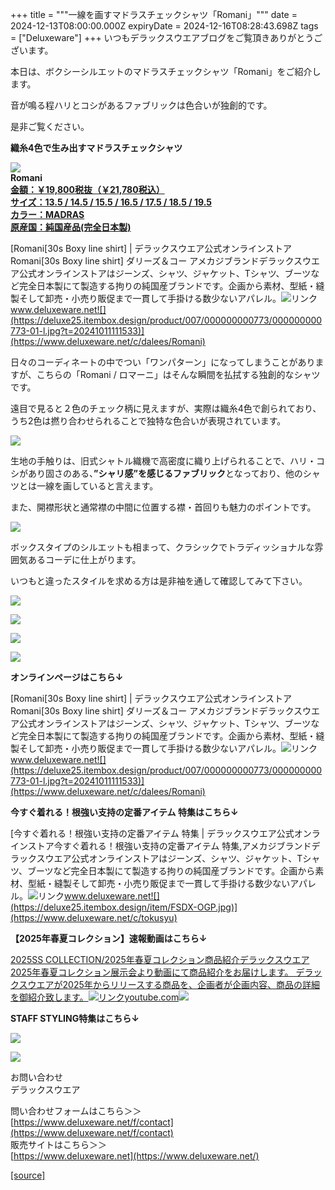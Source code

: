 +++
title = """一線を画すマドラスチェックシャツ「Romani」"""
date = 2024-12-13T08:00:00.000Z
expiryDate = 2024-12-16T08:28:43.698Z
tags = ["Deluxeware"]
+++
いつもデラックスウエアブログをご覧頂きありがとうございます。

本日は、ボクシーシルエットのマドラスチェックシャツ「Romani」をご紹介します。

音が鳴る程ハリとコシがあるファブリックは色合いが独創的です。

是非ご覧ください。

**織糸4色で生み出すマドラスチェックシャツ**

**[![](https://stat.ameba.jp/user_images/20241011/16/deluxeware/d4/f5/j/o1124150015496590675.jpg)](https://stat.ameba.jp/user_images/20241011/16/deluxeware/d4/f5/j/o1124150015496590675.jpg)  
Romani  
[金額：￥19,800税抜（￥21,780税込）](https://www.deluxeware.net/c/dalees/Romani)  
[サイズ：13.5 / 14.5 / 15.5 / 16.5 / 17.5 / 18.5 / 19.5](https://www.deluxeware.net/c/dalees/Romani)  
[カラー：MADRAS](https://www.deluxeware.net/c/dalees/Romani)  
[原産国：純国産品(完全日本製)](https://www.deluxeware.net/c/dalees/Romani)**

[Romani\[30s Boxy line shirt\] | デラックスウエア公式オンラインストアRomani\[30s Boxy line shirt\] ダリーズ＆コー アメカジブランドデラックスウエア公式オンラインストアはジーンズ、シャツ、ジャケット、Tシャツ、ブーツなど完全日本製にて製造する拘りの純国産ブランドです。企画から素材、型紙・縫製そして卸売・小売り販促まで一貫して手掛ける数少ないアパレル。![リンク](https://c.stat100.ameba.jp/ameblo/symbols/v3.20.0/svg/gray/editor_link.svg)www.deluxeware.net![](https://deluxe25.itembox.design/product/007/000000000773/000000000773-01-l.jpg?t=20241011111533)](https://www.deluxeware.net/c/dalees/Romani)

日々のコーディネートの中でつい「ワンパターン」になってしまうことがありますが、こちらの「Romani / ロマーニ」はそんな瞬間を払拭する独創的なシャツです。  
  
遠目で見ると２色のチェック柄に見えますが、実際は織糸4色で創られており、うち2色は撚り合わせられることで独特な色合いが表現されています。

[![](https://stat.ameba.jp/user_images/20241213/10/deluxeware/07/05/j/o0800080015520924444.jpg)](https://stat.ameba.jp/user_images/20241213/10/deluxeware/07/05/j/o0800080015520924444.jpg)  
  
生地の手触りは、旧式シャトル織機で高密度に織り上げられることで、ハリ・コシがあり固さのある、**”シャリ感”を感じるファブリック**となっており、他のシャツとは一線を画していると言えます。  
  
また、開襟形状と通常襟の中間に位置する襟・首回りも魅力のポイントです。

[![](https://stat.ameba.jp/user_images/20241213/10/deluxeware/11/a0/j/o0800080015520924449.jpg)](https://stat.ameba.jp/user_images/20241213/10/deluxeware/11/a0/j/o0800080015520924449.jpg)

ボックスタイプのシルエットも相まって、クラシックでトラディッショナルな雰囲気あるコーデに仕上がります。  
  
いつもと違ったスタイルを求める方は是非袖を通して確認してみて下さい。

[![](https://stat.ameba.jp/user_images/20241011/16/deluxeware/d1/7a/j/o1126150015496590672.jpg)](https://stat.ameba.jp/user_images/20241011/16/deluxeware/d1/7a/j/o1126150015496590672.jpg)

[![](https://stat.ameba.jp/user_images/20241011/16/deluxeware/c3/e4/j/o1126150015496590668.jpg)](https://stat.ameba.jp/user_images/20241011/16/deluxeware/c3/e4/j/o1126150015496590668.jpg)

[![](https://stat.ameba.jp/user_images/20241213/10/deluxeware/96/c5/j/o0800080015520924447.jpg)](https://stat.ameba.jp/user_images/20241213/10/deluxeware/96/c5/j/o0800080015520924447.jpg)

![](https://deluxe25.itembox.design/product/007/000000000773/000000000773-01-l.jpg?t=20241011111533)

**オンラインページはこちら↓**

[Romani\[30s Boxy line shirt\] | デラックスウエア公式オンラインストアRomani\[30s Boxy line shirt\] ダリーズ＆コー アメカジブランドデラックスウエア公式オンラインストアはジーンズ、シャツ、ジャケット、Tシャツ、ブーツなど完全日本製にて製造する拘りの純国産ブランドです。企画から素材、型紙・縫製そして卸売・小売り販促まで一貫して手掛ける数少ないアパレル。![リンク](https://c.stat100.ameba.jp/ameblo/symbols/v3.20.0/svg/gray/editor_link.svg)www.deluxeware.net![](https://deluxe25.itembox.design/product/007/000000000773/000000000773-01-l.jpg?t=20241011111533)](https://www.deluxeware.net/c/dalees/Romani)

**今すぐ着れる！根強い支持の定番アイテム 特集はこちら↓**

[今すぐ着れる！根強い支持の定番アイテム 特集 | デラックスウエア公式オンラインストア今すぐ着れる！根強い支持の定番アイテム 特集,アメカジブランドデラックスウエア公式オンラインストアはジーンズ、シャツ、ジャケット、Tシャツ、ブーツなど完全日本製にて製造する拘りの純国産ブランドです。企画から素材、型紙・縫製そして卸売・小売り販促まで一貫して手掛ける数少ないアパレル。![リンク](https://c.stat100.ameba.jp/ameblo/symbols/v3.20.0/svg/gray/editor_link.svg)www.deluxeware.net![](https://deluxe25.itembox.design/item/FSDX-OGP.jpg)](https://www.deluxeware.net/c/tokusyu)

**【2025年春夏コレクション】速報動画はこちら↓**

[2025SS COLLECTION/2025年春夏コレクション商品紹介デラックスウエア2025年春夏コレクション展示会より動画にて商品紹介をお届けします。 デラックスウエアが2025年からリリースする商品を、企画者が企画内容、商品の詳細を御紹介致します。![リンク](https://c.stat100.ameba.jp/ameblo/symbols/v3.20.0/svg/gray/editor_link.svg)youtube.com![](https://i.ytimg.com/vi/A71qJSd2lh4/hqdefault.jpg?sqp=-oaymwEXCOADEI4CSFryq4qpAwkIARUAAIhCGAE=&rs=AOn4CLAjvDtZHCLmch_wfz5qqtOMUoi28A&days_since_epoch=20070)](https://youtube.com/playlist?list=PLmcuUjZ67rhnclr762_W-zDg7FyyrNvqF&si=pn3EIlsN4ILmkw_6)

**STAFF STYLING特集はこちら↓**

[![](https://stat.ameba.jp/user_images/20241205/11/deluxeware/42/a2/j/o1200050015517935293.jpg?caw=800)](https://www.deluxeware.net/f/styling)

[![](https://stat.ameba.jp/user_images/20240315/15/deluxeware/04/7f/j/o0800026015413271803.jpg?caw=800)](https://www.instagram.com/deluxeware/?hl=ja)

お問い合わせ  
デラックスウエア

問い合わせフォームはこちら＞＞  
[https://www.deluxeware.net/f/contact](https://www.deluxeware.net/f/contact)  
販売サイトはこちら＞＞  
[https://www.deluxeware.net](https://www.deluxeware.net/)

[[source]](https://ameblo.jp/deluxeware/entry-12870856138.html)
